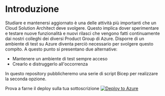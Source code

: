 # Introduzione
Studiare e mantenersi aggiornato è una delle attività più importanti che un Cloud Solution Architect deve svolgere. Questo implica dover sperimentare e testare nuove funzionalità e nuovi rilasci che vengono fatti continuamente dai nostri colleghi dei diversi Product Group di Azure.
Disporre di un ambiente di test su Azure diventa perciò necessario per svolgere questo compito. A questo punto si presentano due alternative:

- Mantenere un ambiente di test sempre acceso
- Crearlo e distruggerlo all'occorrenza

In questo repository pubblicheremo una serie di script Bicep per realizzare la seconda opzione. 

Prova a farne il deploy sulla tua sottoscrizione
[![Deploy to Azure](https://aka.ms/deploytoazurebutton)](https://portal.azure.com/#create/Microsoft.Template/uri/https%3A%2F%2Fraw.githubusercontent.com%2Fgderossilive%2FBaseStamp%2Fmain%2FARM%2Fazuredeploy.json)